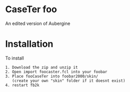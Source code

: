 CaseTer foo
===========
An edited version of Aubergine

Installation
============
To install

	1. Download the zip and unzip it
	2. Open import foocaster.fcl into your foobar
	3. Place fooCaseTer into foobar2000/skin/
	   (create your own "skin" folder if it doesnt exist)
	4. restart fb2k
